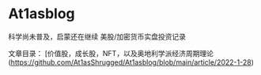 # At1asblog
科学尚未普及，启蒙还在继续
美股/加密货币实盘投资记录

文章目录：
[价值股，成长股，NFT，以及奥地利学派经济周期理论(https://github.com/At1asShrugged/At1asblog/blob/main/article/2022-1-28)
